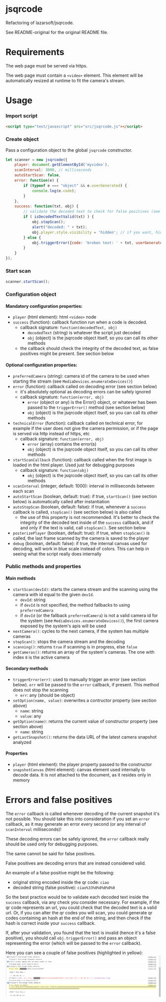 # jsqrcode
Refactoring of lazarsoft/jsqrcode.

See README-original for the original README file.

# Requirements
The web page must be served via https.

The web page must contain a `<video>` element. This element will be automatically resized at runtime to fit the camera's stream.

# Usage
### Import script
```html
<script type="text/javascript" src="src/jsqrcode.js"></script>
```
### Create object
Pass a configuration object to the global `jsqrcode` constructor.
```js
let scanner = new jsqrcode({
	player: document.getElementById('myvideo'),
	scanInterval: 3000, // milliseconds
	autoStartScan: false,
	error: function(e) {
		if (typeof e === "object" && e.userGenerated) {
			console.log(e.code);
		}
	},
	success: function(txt, obj) {
        // validate the decoded text to check for false positives (see section below)
		if ( isDecodedTextValid(txt) ) {
			obj.stopScan();
			alert("decoded: " + txt);
		    obj.player.style.visibility = 'hidden'; // if you want, hide the video player
		} else {
			obj.triggerError({code: 'broken text: ' + txt, userGenerated: true});
		}
	}
});
```

### Start scan
```js
scanner.startScan();
```

### Configuration object
#### Mandatory configuration properties:
- `player` (html element): html `<video>` node
- `success` (function): callback function run when a code is decoded.
  - callback signature: `function(decodedText, obj)`
    - `decodedText` (string) is whatever the script just decoded
    - `obj` (object) is the jsqrcode object itself, so you can call its other methods
  - the callback should check the integrity of the decoded text, as false positives might be present. See section below

#### Optional configuration properties:
- `preferredCamera` (string): camera id of the camera to be used when starting the stream (see `MediaDevices.enumerateDevices()`)
- `error` (function): callback called on decoding error (see section below)
  - it's absolutely optional as decoding errors can be safely ignored
  - callback signature: `function(error, obj)`
    - `error` (object or any) is the Error() object, or whatever has been passed to the `triggerError()` method (see section below)
    - `obj` (object) is the jsqrcode object itself, so you can call its other methods
- `technicalError` (function): callback called on technical error, for example if the user does not give the camera permission, or if the page is served via http instead of https, etc
  - callback signature: `function(error, obj)`
    - `error` (array) contains the error(s)
    - `obj` (object) is the jsqrcode object itself, so you can call its other methods
- `startScanCallback` (function): callback called when the first image is loaded in the html player. Used just for debugging purposes
  - callback signature: `function(obj)`
    - `obj` (object) is the jsqrcode object itself, so you can call its other methods
- `scanInterval` (integer, default: 1000): interval in milliseconds between each scan
- `autoStartScan` (boolean, default: true): if true, `startScan()` (see section below) is automatically called after instantiation
- `autoStopScan` (boolean, default: false): if true, whenever a `success` callback is called, `stopScan()` (see section below) is also called
  - the use of this property is not recommended. It's better to check the integrity of the decoded text inside of the `success` callback, and if and only if the text is valid, call `stopScan()`. See section below
- `posterizePlayer` (boolean, default: true): if true, when `stopScan()` is called, the last frame scanned by the camera is saved to the player
- `debug` (boolean, default: false): if true, the internal canvas used for decoding, will work in blue scale instead of colors. This can help in seeing what the script really does internally


### Public methods and properties
#### Main methods
- `startScan(devId)`: starts the camera stream and the scanning using the camera with id equal to the given `devId`.
  - `devId`: string
  - if `devId` is not specified, the method fallbacks to using `preferredCamera`
  - if `devId` (or the fallback `preferredCamera`) is not a valid camera id for the system (see `MediaDevices.enumerateDevices()`), the first camera exposed by the system's apis will be used
- `nextCamera()`: cycles to the next camera, if the system has multiple cameras
- `stopScan()`: stops the camera stream and the decoding
- `scanning()`: returns `true` if scanning is in progress, else `false`
- `getCameras()`: returns an array of the system's cameras. The one with index `0` is the active camera

#### Secondary methods
- `triggerError(err)`: used to manually trigger an error (see section below). `err` will be passed to the `error` callback, if present. This method does not stop the scanning
  - `err`: any (should be object)
- `setOption(name, value)`: overwrites a contructor property (see section above)
  - `name`: string
  - `value`: any
- `getOption(name)`: returns the current value of constructor property (see section above)
  - `name`: string
- `getLastSnapshot()`: returns the data URL of the latest camera snapshot analyzed

#### Properties
- `player` (html element): the player property passed to the constructor
- `snapshotCanvas` (html element): canvas element used internally to decode data. It is not attached to the document, as it resides only in memory

# Errors and false positives
The `error` callback is called whenever decoding of the current snapshot it's not possible. You should take this into consideration if you set an `error` callback, as it may generate an error every second (or any interval of `scanInterval` milliseconds)!

These decoding errors can be safely ignored, the `error` callback really should be used only for debugging purposes.

The same cannot be said for false positives.

False positives are decoding errors that are instead considered valid.

An example of a false positive might be the following:
- original string encoded inside the qr code: `ciao`
- decoded string (false positive): `ciao%33%0%0%0%0%0`

So the best practice would be to validate each decoded text inside the `success` callback, via any check you consider necessary. For example, if the qr code represents an url, you could check that the decoded text is a valid url. Or, if you can alter the qr codes you will scan, you could generate qr codes containing an hash at the end of the string, and then check if the hash is correct inside your `success` callback.

If, after your validation, you found that the text is invalid (hence it's a false positive), you should call `obj.triggerError()` and pass an object representing the error (which will be passed to the `error` callback).

Here you can see a couple of false positives (highlighted in yellow):
![false positive](false-positive.png)
